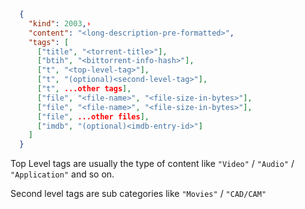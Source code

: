 ```json
  {
    "kind": 2003,›
    "content": "<long-description-pre-formatted>",
    "tags": [
      ["title", "<torrent-title>"],
      ["btih", "<bittorrent-info-hash>"],
      ["t", "<top-level-tag>"],
      ["t", "(optional)<second-level-tag>"],
      ["t", ...other tags],
      ["file", "<file-name>", "<file-size-in-bytes>"],
      ["file", "<file-name>", "<file-size-in-bytes>"],
      ["file", ...other files],
      ["imdb", "(optional)<imdb-entry-id>"]
    ]
  }
```

Top Level tags are usually the type of content like `"Video"` / `"Audio"` / `"Application"` and so on.

Second level tags are sub categories like `"Movies"` / `"CAD/CAM"`

